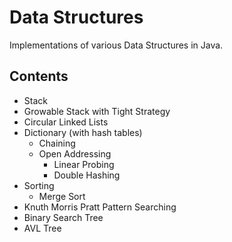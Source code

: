 # Data Structures

Implementations of various Data Structures in Java.

## Contents

- Stack
- Growable Stack with Tight Strategy
- Circular Linked Lists
- Dictionary (with hash tables)
  - Chaining
  - Open Addressing
    - Linear Probing
    - Double Hashing
- Sorting
  - Merge Sort
- Knuth Morris Pratt Pattern Searching
- Binary Search Tree
- AVL Tree

